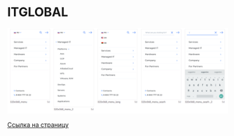 # ITGLOBAL

![пример страницы](screenshot.png)

[Ссылка на страницу](https://7oa.github.io/itglobal/public/)
